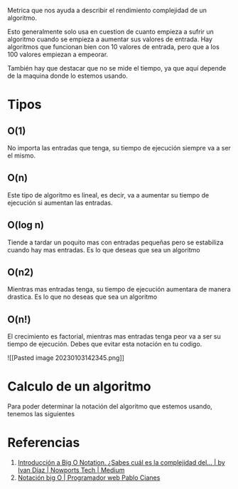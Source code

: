 Metrica que nos ayuda a describir el rendimiento complejidad de un algoritmo. 

Esto generalmente solo usa en cuestion de cuanto empieza a sufrir un algoritmo cuando se  empieza a aumentar sus valores de entrada. Hay algoritmos que funcionan bien con 10 valores de entrada, pero que a los 100 valores empiezan a empeorar.

También hay que destacar que no se mide el tiempo, ya que aquí depende de la maquina donde lo estemos usando.

# Tipos
## O(1)
No importa las entradas que tenga, su tiempo de ejecución siempre va a ser el mismo.
## O(n)
Este tipo de algoritmo es lineal, es decir, va a aumentar su tiempo de ejecución si aumentan las entradas.
## O(log n)
Tiende a tardar un poquito mas con entradas pequeñas pero se estabiliza cuando hay mas entradas. Es lo que deseas que sea un algoritmo
## O(n2)
Mientras mas entradas tenga, su tiempo de ejecución aumentara de manera drastica. Es lo que no deseas que sea un algoritmo
## O(n!)
El crecimiento es factorial, mientras mas entradas tenga peor va a ser su tiempo de ejecución. Debes que evitar esta notación en tu codigo.

![[Pasted image 20230103142345.png]]

# Calculo de un algoritmo
Para poder determinar la notación del algoritmo que estemos usando, tenemos las siguientes 

# Referencias
1. [Introducción a Big O Notation. ¿Sabes cuál es la complejidad del… | by Ivan Díaz | Nowports Tech | Medium](https://medium.com/nowports-tech/introducci%C3%B3n-a-big-o-notation-95ecca8bd866)
2. [Notación big O | Programador web Pablo Cianes](https://pablocianes.com/notacion-big-o/)